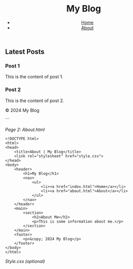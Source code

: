 <!DOCTYPE html>
<html>
<head>
	<title>My Blog</title>
	<link rel="stylesheet" href="style.css">
</head>
<body>
	<header>
		<h1>My Blog</h1>
		<nav>
			<ul>
				<li><a href="index.html">Home</a></li>
				<li><a href="about.html">About</a></li>
			</ul>
		</nav>
	</header>
	<main>
		<section>
			<h2>Latest Posts</h2>
			<article>
				<h3>Post 1</h3>
				<p>This is the content of post 1.</p>
			</article>
			<article>
				<h3>Post 2</h3>
				<p>This is the content of post 2.</p>
			</article>
		</section>
	</main>
	<footer>
		<p>&copy; 2024 My Blog</p>
	</footer>
</body>
</html>
```

*Page 2: About.html*
```
<!DOCTYPE html>
<html>
<head>
	<title>About | My Blog</title>
	<link rel="stylesheet" href="style.css">
</head>
<body>
	<header>
		<h1>My Blog</h1>
		<nav>
			<ul>
				<li><a href="index.html">Home</a></li>
				<li><a href="about.html">About</a></li>
			</ul>
		</nav>
	</header>
	<main>
		<section>
			<h2>About Me</h2>
			<p>This is some information about me.</p>
		</section>
	</main>
	<footer>
		<p>&copy; 2024 My Blog</p>
	</footer>
</body>
</html>
```

*Style.css (optional)*
```
